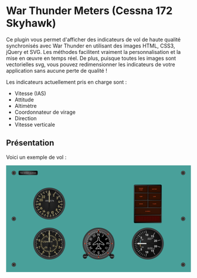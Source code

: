 # War Thunder Meters (Cessna 172 Skyhawk)

Ce plugin vous permet d'afficher des indicateurs de vol de haute qualité synchronisés avec War Thunder en utilisant des images HTML, CSS3, jQuery et SVG. Les méthodes facilitent vraiment la personnalisation et la mise en œuvre en temps réel. De plus, puisque toutes les images sont vectorielles svg, vous pouvez redimensionner les indicateurs de votre application sans aucune perte de qualité !

Les indicateurs actuellement pris en charge sont :

-   Vitesse (IAS)
-   Attitude
-   Altimètre
-   Coordonnateur de virage
-   Direction
-   Vitesse verticale

## Présentation

Voici un exemple de vol :

![demo_example](img/test_image.png "Indicator examples")
